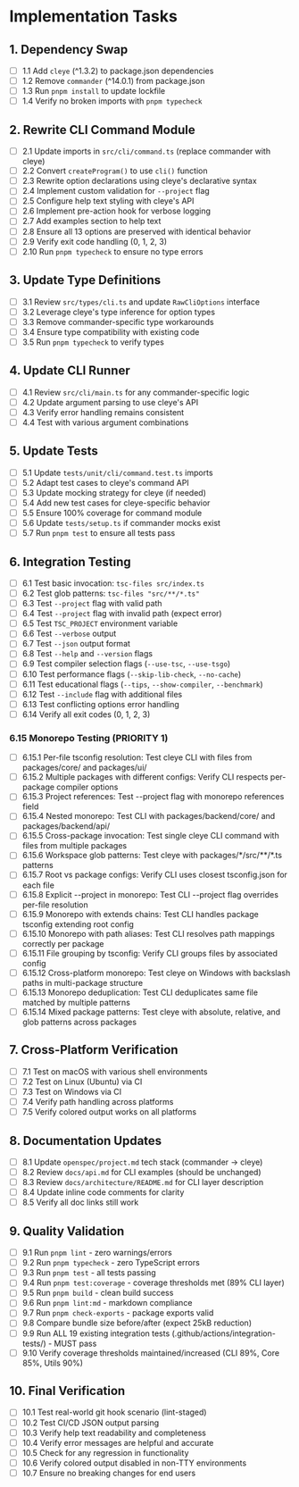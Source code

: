 # Implementation Tasks

## 1. Dependency Swap

- [ ] 1.1 Add `cleye` (^1.3.2) to package.json dependencies
- [ ] 1.2 Remove `commander` (^14.0.1) from package.json
- [ ] 1.3 Run `pnpm install` to update lockfile
- [ ] 1.4 Verify no broken imports with `pnpm typecheck`

## 2. Rewrite CLI Command Module

- [ ] 2.1 Update imports in `src/cli/command.ts` (replace commander with cleye)
- [ ] 2.2 Convert `createProgram()` to use `cli()` function
- [ ] 2.3 Rewrite option declarations using cleye's declarative syntax
- [ ] 2.4 Implement custom validation for `--project` flag
- [ ] 2.5 Configure help text styling with cleye's API
- [ ] 2.6 Implement pre-action hook for verbose logging
- [ ] 2.7 Add examples section to help text
- [ ] 2.8 Ensure all 13 options are preserved with identical behavior
- [ ] 2.9 Verify exit code handling (0, 1, 2, 3)
- [ ] 2.10 Run `pnpm typecheck` to ensure no type errors

## 3. Update Type Definitions

- [ ] 3.1 Review `src/types/cli.ts` and update `RawCliOptions` interface
- [ ] 3.2 Leverage cleye's type inference for option types
- [ ] 3.3 Remove commander-specific type workarounds
- [ ] 3.4 Ensure type compatibility with existing code
- [ ] 3.5 Run `pnpm typecheck` to verify types

## 4. Update CLI Runner

- [ ] 4.1 Review `src/cli/main.ts` for any commander-specific logic
- [ ] 4.2 Update argument parsing to use cleye's API
- [ ] 4.3 Verify error handling remains consistent
- [ ] 4.4 Test with various argument combinations

## 5. Update Tests

- [ ] 5.1 Update `tests/unit/cli/command.test.ts` imports
- [ ] 5.2 Adapt test cases to cleye's command API
- [ ] 5.3 Update mocking strategy for cleye (if needed)
- [ ] 5.4 Add new test cases for cleye-specific behavior
- [ ] 5.5 Ensure 100% coverage for command module
- [ ] 5.6 Update `tests/setup.ts` if commander mocks exist
- [ ] 5.7 Run `pnpm test` to ensure all tests pass

## 6. Integration Testing

- [ ] 6.1 Test basic invocation: `tsc-files src/index.ts`
- [ ] 6.2 Test glob patterns: `tsc-files "src/**/*.ts"`
- [ ] 6.3 Test `--project` flag with valid path
- [ ] 6.4 Test `--project` flag with invalid path (expect error)
- [ ] 6.5 Test `TSC_PROJECT` environment variable
- [ ] 6.6 Test `--verbose` output
- [ ] 6.7 Test `--json` output format
- [ ] 6.8 Test `--help` and `--version` flags
- [ ] 6.9 Test compiler selection flags (`--use-tsc`, `--use-tsgo`)
- [ ] 6.10 Test performance flags (`--skip-lib-check`, `--no-cache`)
- [ ] 6.11 Test educational flags (`--tips`, `--show-compiler`, `--benchmark`)
- [ ] 6.12 Test `--include` flag with additional files
- [ ] 6.13 Test conflicting options error handling
- [ ] 6.14 Verify all exit codes (0, 1, 2, 3)

### 6.15 Monorepo Testing (PRIORITY 1)

- [ ] 6.15.1 Per-file tsconfig resolution: Test cleye CLI with files from packages/core/ and packages/ui/
- [ ] 6.15.2 Multiple packages with different configs: Verify CLI respects per-package compiler options
- [ ] 6.15.3 Project references: Test --project flag with monorepo references field
- [ ] 6.15.4 Nested monorepo: Test CLI with packages/backend/core/ and packages/backend/api/
- [ ] 6.15.5 Cross-package invocation: Test single cleye CLI command with files from multiple packages
- [ ] 6.15.6 Workspace glob patterns: Test cleye with packages/\*/src/\*\*/\*.ts patterns
- [ ] 6.15.7 Root vs package configs: Verify CLI uses closest tsconfig.json for each file
- [ ] 6.15.8 Explicit --project in monorepo: Test CLI --project flag overrides per-file resolution
- [ ] 6.15.9 Monorepo with extends chains: Test CLI handles package tsconfig extending root config
- [ ] 6.15.10 Monorepo with path aliases: Test CLI resolves path mappings correctly per package
- [ ] 6.15.11 File grouping by tsconfig: Verify CLI groups files by associated config
- [ ] 6.15.12 Cross-platform monorepo: Test cleye on Windows with backslash paths in multi-package structure
- [ ] 6.15.13 Monorepo deduplication: Test CLI deduplicates same file matched by multiple patterns
- [ ] 6.15.14 Mixed package patterns: Test cleye with absolute, relative, and glob patterns across packages

## 7. Cross-Platform Verification

- [ ] 7.1 Test on macOS with various shell environments
- [ ] 7.2 Test on Linux (Ubuntu) via CI
- [ ] 7.3 Test on Windows via CI
- [ ] 7.4 Verify path handling across platforms
- [ ] 7.5 Verify colored output works on all platforms

## 8. Documentation Updates

- [ ] 8.1 Update `openspec/project.md` tech stack (commander → cleye)
- [ ] 8.2 Review `docs/api.md` for CLI examples (should be unchanged)
- [ ] 8.3 Review `docs/architecture/README.md` for CLI layer description
- [ ] 8.4 Update inline code comments for clarity
- [ ] 8.5 Verify all doc links still work

## 9. Quality Validation

- [ ] 9.1 Run `pnpm lint` - zero warnings/errors
- [ ] 9.2 Run `pnpm typecheck` - zero TypeScript errors
- [ ] 9.3 Run `pnpm test` - all tests passing
- [ ] 9.4 Run `pnpm test:coverage` - coverage thresholds met (89% CLI layer)
- [ ] 9.5 Run `pnpm build` - clean build success
- [ ] 9.6 Run `pnpm lint:md` - markdown compliance
- [ ] 9.7 Run `pnpm check-exports` - package exports valid
- [ ] 9.8 Compare bundle size before/after (expect 25kB reduction)
- [ ] 9.9 Run ALL 19 existing integration tests (.github/actions/integration-tests/) - MUST pass
- [ ] 9.10 Verify coverage thresholds maintained/increased (CLI 89%, Core 85%, Utils 90%)

## 10. Final Verification

- [ ] 10.1 Test real-world git hook scenario (lint-staged)
- [ ] 10.2 Test CI/CD JSON output parsing
- [ ] 10.3 Verify help text readability and completeness
- [ ] 10.4 Verify error messages are helpful and accurate
- [ ] 10.5 Check for any regression in functionality
- [ ] 10.6 Verify colored output disabled in non-TTY environments
- [ ] 10.7 Ensure no breaking changes for end users
